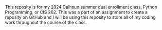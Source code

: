 This reposity is for my 2024 Calhoun summer dual enrollment class, Python Programming, or CIS 202.
This was a part of an assignment to create a reposity on GitHub and I will be using this reposity to store all of my coding work throughout the course of the class.
